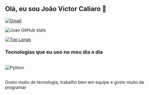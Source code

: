 ## Olá, eu sou João Victor Caliaro 👋

[![Gmail](	https://img.shields.io/badge/Gmail-D14836?style=for-the-badge&logo=gmail&logoColor=white)](mailto:jcaliaro@gmail.com)

![Joao GitHub stats](https://github-readme-stats.vercel.app/api?username=joaovictorcaliaro&show_icons=true&theme=dark)

[![Top Langs](https://github-readme-stats.vercel.app/api/top-langs/?username=joaovictorcaliaro&layout=compact&theme=dark&show_icons=true)](https://github.com/anuraghazra/github-readme-stats)

### Tecnologias que eu uso no meu dia a dia

<div style="display: inline_block"><br/>
  <img align="center" alt="Python" src="https://img.shields.io/badge/Python-3776AB?style=for-the-badge&logo=python&logoColor=white">
</div><br/>

Gosto muito de tecnologia, trabalho bem em equipe e gosto muito de programar

